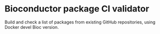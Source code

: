 # Bioconductor package CI validator

Build and check a list of packages from existing GitHub repositories, using Docker devel Bioc version.
